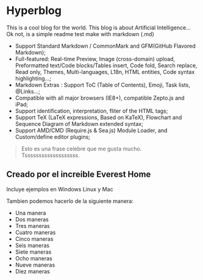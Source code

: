 # Hyperblog

This is a cool blog for the world. This blog is about Artificial Intelligence...
Ok not, is a simple readme test make with markdown (.md)

- Support Standard Markdown / CommonMark and GFM(GitHub Flavored Markdown);
- Full-featured: Real-time Preview, Image (cross-domain) upload, Preformatted text/Code blocks/Tables insert, Code fold, Search replace, Read only, Themes, Multi-languages, L18n, HTML entities, Code syntax highlighting...;
- Markdown Extras : Support ToC (Table of Contents), Emoji, Task lists, @Links...;
- Compatible with all major browsers (IE8+), compatible Zepto.js and iPad;
- Support identification, interpretation, fliter of the HTML tags;
- Support TeX (LaTeX expressions, Based on KaTeX), Flowchart and Sequence Diagram of Markdown extended syntax;
- Support AMD/CMD (Require.js & Sea.js) Module Loader, and Custom/define editor plugins;


> Esto es una frase celebre que me gusta mucho. Tsssssssssssssssssss.

## Creado por el increible Everest Home

Incluye ejemplos en Windows Linux y Mac


Tambien podemos hacerlo de la siguiente manera:
- Una manera
- Dos maneras
- Tres maneras
- Cuatro maneras
- Cinco maneras
- Seis maneras
- Siete maneras
- Ocho maneras
- Nueve maneras
- Diez maneras
